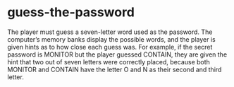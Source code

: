 # guess-the-password
The player must guess a seven-letter word used as the password. The computer’s memory banks display the possible words, and the player is given hints as to how close each guess was. For example, if the secret password is MONITOR but the player guessed CONTAIN, they are given the hint that two out of seven letters were correctly placed, because both MONITOR and CONTAIN have the letter O and N as their second and third letter.
